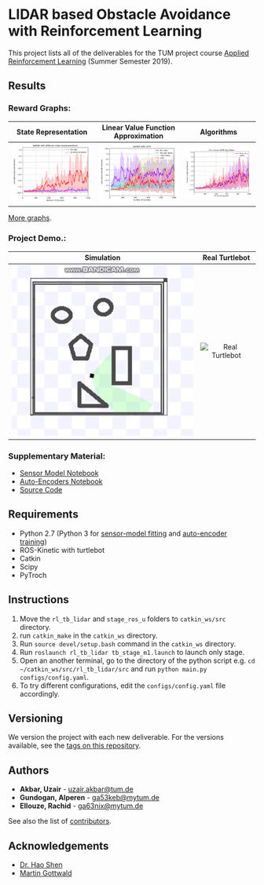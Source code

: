 # LIDAR based Obstacle Avoidance with Reinforcement Learning

This project lists all of the deliverables for the TUM project course [Applied Reinforcement Learning](https://www.ldv.ei.tum.de/en/lehre/applied-reinforcement-learning/) (Summer Semester 2019).

## Results
### Reward Graphs:
| State Representation    | Linear Value Function Approximation    | Algorithms    |
| :---------------------: | :------------------------------------: | :-----------: |
| ![State Representation](assets/reward_graphs/state_representation.svg) | ![Linear Value Function Approximation](assets/reward_graphs/lvfa.svg) | ![Algorithms](assets/reward_graphs/algorithms.svg) |

[More graphs](https://github.com/uzairakbar/rl-obstacle-avoidance/blob/master/assets/reward_graphs).

### Project Demo.:
| Simulation | Real Turtlebot |
| :---------------------: | :------------------------------------: |
| ![Simulation](assets/demo/simulation.gif) | ![Real Turtlebot](assets/demo/real_turtlebot.gif) |

### Supplementary Material:
* [Sensor Model Notebook](https://github.com/uzairakbar/rl-obstacle-avoidance/blob/master/src/rl_tb_lidar/src/utils/sensormodel/lidar_sensor_model.ipynb)
* [Auto-Encoders Notebook](https://github.com/uzairakbar/rl-obstacle-avoidance/blob/master/src/rl_tb_lidar/src/utils/autoencoders/vae_experiments.ipynb)
* [Source Code](https://github.com/uzairakbar/rl-obstacle-avoidance/blob/master/src/rl_tb_lidar/src)

## Requirements
* Python 2.7 (Python 3 for [sensor-model fitting](https://github.com/uzairakbar/rl-obstacle-avoidance/blob/master/src/rl_tb_lidar/src/utils/sensormodel/lidar_sensor_model.ipynb) and [auto-encoder training](https://github.com/uzairakbar/rl-obstacle-avoidance/blob/master/src/rl_tb_lidar/src/utils/autoencoders/vae_experiments.ipynb))
* ROS-Kinetic with turtlebot
* Catkin
* Scipy
* PyTroch

## Instructions
1. Move the `rl_tb_lidar` and `stage_ros_u` folders to `catkin_ws/src` directory.
2. run `catkin_make` in the `catkin_ws` directory.
3. Run `source devel/setup.bash` command in the `catkin_ws` directory.
4. Run `roslaunch rl_tb_lidar tb_stage_m1.launch` to launch only stage.
5. Open an another terminal, go to the directory of the python script e.g. `cd ~/catkin_ws/src/rl_tb_lidar/src` and run `python main.py configs/config.yaml`.
5. To try different configurations, edit the `configs/config.yaml` file accordingly.

## Versioning

We version the project with each new deliverable. For the versions available, see the [tags on this repository](https://github.com/uzairakbar/rl-obstacle-avoidance/tags).

## Authors

* **Akbar, Uzair** - [uzair.akbar@tum.de](mailto:uzair.akbar@tum.de)
* **Gundogan, Alperen** - [ga53keb@mytum.de](mailto:ga53keb@mytum.de)
* **Ellouze, Rachid** - [ga63nix@mytum.de](mailto:ga63nix@mytum.de)

See also the list of [contributors](https://github.com/uzairakbar/rl-obstacle-avoidance/graphs/contributors).

## Acknowledgements

* [Dr. Hao Shen](http://www.gol.ei.tum.de/index.php?id=15)
* [Martin Gottwald](http://www.ldv.ei.tum.de/?id=380)

